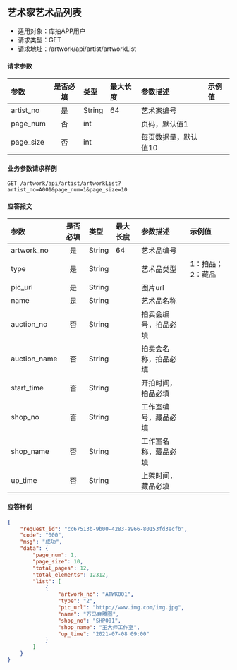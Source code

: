 ## 艺术家艺术品列表

* 适用对象：库拍APP用户
* 请求类型：GET
* 请求地址：/artwork/api/artist/artworkList


#### 请求参数

| 参数      | 是否必填 | 类型   | 最大长度 | 参数描述             | 示例值 |
| :-------- | :------: | :----- | :------- | :------------------- | :----- |
| artist_no |    是    | String | 64       | 艺术家编号           |        |
| page_num  |    否    | int    |          | 页码，默认值1        |        |
| page_size |    否    | int    |          | 每页数据量，默认值10 |        |


#### 业务参数请求样例

```
GET /artwork/api/artist/artworkList?artist_no=A001&page_num=1&page_size=10
```

#### 应答报文

| 参数         | 是否必填 | 类型   | 最大长度 | 参数描述             | 示例值           |
| :----------- | :------: | :----- | :------- | :------------------- | :--------------- |
| artwork_no   |    是    | String | 64       | 艺术品编号           |                  |
| type         |    是    | String |          | 艺术品类型           | 1：拍品；2：藏品 |
| pic_url      |    是    | String |          | 图片url              |                  |
| name         |    是    | String |          | 艺术品名称           |                  |
| auction_no   |    否    | String |          | 拍卖会编号，拍品必填 |                  |
| auction_name |    否    | String |          | 拍卖会名称，拍品必填 |                  |
| start_time   |    否    | String |          | 开拍时间，拍品必填   |                  |
| shop_no      |    否    | String |          | 工作室编号，藏品必填 |                  |
| shop_name    |    否    | String |          | 工作室名称，藏品必填 |                  |
| up_time      |    否    | String |          | 上架时间，藏品必填   |                  |


#### 应答样例

```json
{
    "request_id": "cc67513b-9b00-4283-a966-80153fd3ecfb",
    "code": "000",
    "msg": "成功",
    "data": {
        "page_num": 1,
        "page_size": 10,
        "total_pages": 12,
        "total_elements": 12312,
        "list": [
            {
                "artwork_no": "ATWK001",
                "type": "2",
                "pic_url": "http://www.img.com/img.jpg",
                "name": "万马奔腾图",
                "shop_no": "SHP001",
                "shop_name": "王大师工作室",
                "up_time": "2021-07-08 09:00"
            }
        ]
    }
}
```

